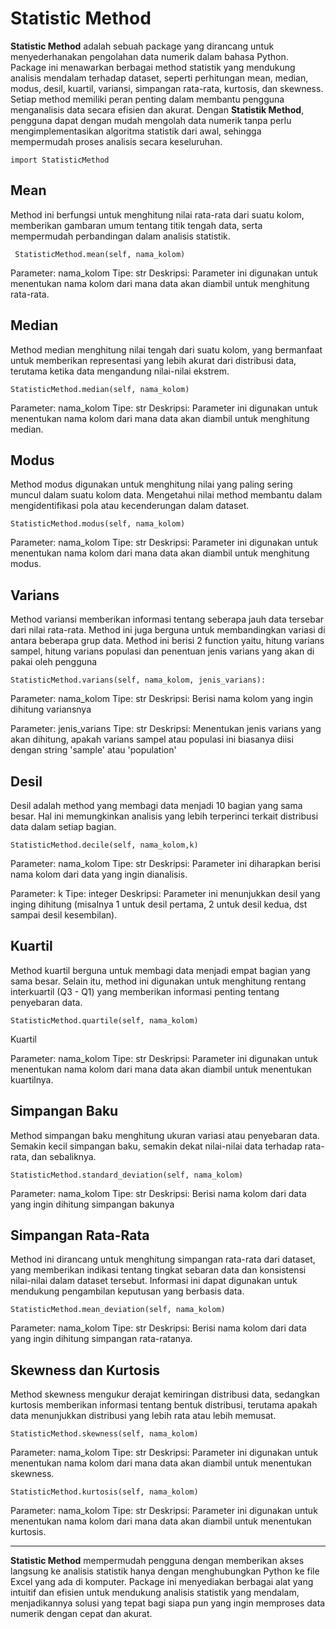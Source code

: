 # **Statistic Method**

**Statistic Method** adalah sebuah package yang dirancang untuk menyederhanakan pengolahan data numerik dalam bahasa Python. Package ini menawarkan berbagai method statistik yang mendukung analisis mendalam terhadap dataset, seperti perhitungan mean, median, modus, desil, kuartil, variansi, simpangan rata-rata, kurtosis, dan skewness. Setiap method memiliki peran penting dalam membantu pengguna menganalisis data secara efisien dan akurat. Dengan **Statistik Method**, pengguna dapat dengan mudah mengolah data numerik tanpa perlu mengimplementasikan algoritma statistik dari awal, sehingga mempermudah proses analisis secara keseluruhan.

``` import StatisticMethod ```

## **Mean**
Method ini berfungsi untuk menghitung nilai rata-rata dari suatu kolom, memberikan gambaran umum tentang titik tengah data, serta mempermudah perbandingan dalam analisis statistik.

``` StatisticMethod.mean(self, nama_kolom)```

Parameter: nama_kolom
Tipe: str
Deskripsi: Parameter ini digunakan untuk menentukan nama kolom dari mana data akan diambil untuk menghitung rata-rata. 

## **Median**
Method median menghitung nilai tengah dari suatu kolom, yang bermanfaat untuk memberikan representasi yang lebih akurat dari distribusi data, terutama ketika data mengandung nilai-nilai ekstrem.

``` StatisticMethod.median(self, nama_kolom) ```

Parameter: nama_kolom
Tipe: str
Deskripsi: Parameter ini digunakan untuk menentukan nama kolom dari mana data akan diambil untuk menghitung median. 


## **Modus**
Method modus digunakan untuk menghitung nilai yang paling sering muncul dalam suatu kolom data. Mengetahui nilai method membantu dalam mengidentifikasi pola atau kecenderungan dalam dataset.

``` StatisticMethod.modus(self, nama_kolom) ```

Parameter: nama_kolom
Tipe: str
Deskripsi: Parameter ini digunakan untuk menentukan nama kolom dari mana data akan diambil untuk menghitung modus.


## **Varians**
Method variansi memberikan informasi tentang seberapa jauh data tersebar dari nilai rata-rata. Method ini juga berguna untuk membandingkan variasi di antara beberapa grup data. Method ini berisi 2 function yaitu,  hitung varians sampel, hitung varians populasi dan penentuan jenis varians yang akan di pakai oleh pengguna

``` StatisticMethod.varians(self, nama_kolom, jenis_varians): ```

Parameter: nama_kolom
Tipe: str
Deskripsi: Berisi nama kolom yang ingin dihitung variansnya

Parameter: jenis_varians
Tipe: str
Deskripsi: Menentukan jenis varians yang akan dihitung, apakah varians sampel atau populasi 
ini biasanya diisi dengan string 'sample' atau 'population'


## **Desil**
Desil adalah method yang membagi data menjadi 10 bagian yang sama besar. Hal ini memungkinkan analisis yang lebih terperinci terkait distribusi data dalam setiap bagian.

``` StatisticMethod.decile(self, nama_kolom,k) ```

Parameter: nama_kolom
Tipe: str
Deskripsi: Parameter ini diharapkan berisi nama kolom dari data yang ingin dianalisis.

Parameter: k
Tipe: integer
Deskripsi: Parameter ini menunjukkan desil yang inging dihitung (misalnya 1 untuk desil pertama, 2 untuk desil kedua, dst sampai desil kesembilan).


## **Kuartil**
Method kuartil berguna untuk membagi data menjadi empat bagian yang sama besar. Selain itu, method ini digunakan untuk menghitung rentang interkuartil (Q3 - Q1) yang memberikan informasi penting tentang penyebaran data.

``` StatisticMethod.quartile(self, nama_kolom) ```

Kuartil

Parameter: nama_kolom
Tipe: str
Deskripsi: Parameter ini digunakan untuk menentukan nama kolom dari mana data akan diambil untuk menentukan kuartilnya.


## **Simpangan Baku**
Method simpangan baku menghitung ukuran variasi atau penyebaran data. Semakin kecil simpangan baku, semakin dekat nilai-nilai data terhadap rata-rata, dan sebaliknya.

``` StatisticMethod.standard_deviation(self, nama_kolom) ```

Parameter: nama_kolom
Tipe: str
Deskripsi: Berisi nama kolom dari data yang ingin dihitung simpangan bakunya


## **Simpangan Rata-Rata**
Method ini dirancang untuk menghitung simpangan rata-rata dari dataset, yang memberikan indikasi tentang tingkat sebaran data dan konsistensi nilai-nilai dalam dataset tersebut. Informasi ini dapat digunakan untuk mendukung pengambilan keputusan yang berbasis data.

``` StatisticMethod.mean_deviation(self, nama_kolom) ```

Parameter: nama_kolom
Tipe: str
Deskripsi: Berisi nama kolom dari data yang ingin dihitung simpangan rata-ratanya.


## **Skewness dan Kurtosis**
Method skewness mengukur derajat kemiringan distribusi data, sedangkan kurtosis memberikan informasi tentang bentuk distribusi, terutama apakah data menunjukkan distribusi yang lebih rata atau lebih memusat.

``` StatisticMethod.skewness(self, nama_kolom) ```

Parameter: nama_kolom
Tipe: str
Deskripsi: Parameter ini digunakan untuk menentukan nama kolom dari mana data akan diambil untuk menentukan skewness.

``` StatisticMethod.kurtosis(self, nama_kolom) ```

Parameter: nama_kolom
Tipe: str
Deskripsi: Parameter ini digunakan untuk menentukan nama kolom dari mana data akan diambil untuk menentukan kurtosis.



---

**Statistic Method** mempermudah pengguna dengan memberikan akses langsung ke analisis statistik hanya dengan menghubungkan Python ke file Excel yang ada di komputer. Package ini menyediakan berbagai alat yang intuitif dan efisien untuk mendukung analisis statistik yang mendalam, menjadikannya solusi yang tepat bagi siapa pun yang ingin memproses data numerik dengan cepat dan akurat.


